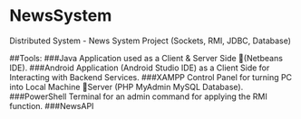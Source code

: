 # NewsSystem
Distributed System - News System Project (Sockets, RMI, JDBC, Database)

##Tools:
###Java Application used as a Client & Server Side (Netbeans IDE).
###Android Application (Android Studio IDE) as a Client Side for Interacting with Backend Services. 
###XAMPP Control Panel for turning PC into Local Machine Server (PHP MyAdmin MySQL Database). 
###PowerShell Terminal for an admin command for applying the RMI function. 
###NewsAPI
